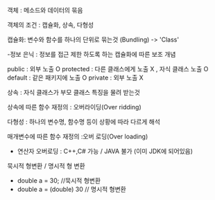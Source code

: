 객체 : 메소드와 데이터의 묶음

객체의 조건 : 캡슐화, 상속, 다형성

  
캡슐화: 변수와 함수를 하나의 단위로 묶는것 (Bundling) -> 'Class'

  -정보 은닉 : 정보를 접근 제한 하도록 하는 캡슐화에 따른 보조 개념 

  public : 외부 노출 O
  protected : 다른 클래스에게 노출 X , 자식 클래스 노출 O
  default : 같은 패키지에 노출 O
  private : 외부 노출 X
  
상속 : 자식 클래스가 부모 클래스 특징을 물려 받는것 

  상속에 따른 함수 재정의 : 오버라이딩(Over ridding)
  
   
  
다형성 : 하나의 변수명, 함수명 등이 상황에 따라 다르게 해석


  매개변수에 따른 함수 재정의 :오버 로딩(Over loading)
  - 연산자 오버로딩 : C++,C# 가능 / JAVA 불가 (이미 JDK에 되어있음)
  
  묵시적 형변환 / 명시적 형 변환 
  - double a = 30; //묵시적 형변환
  - double a = (double) 30 // 명시적 형변환
